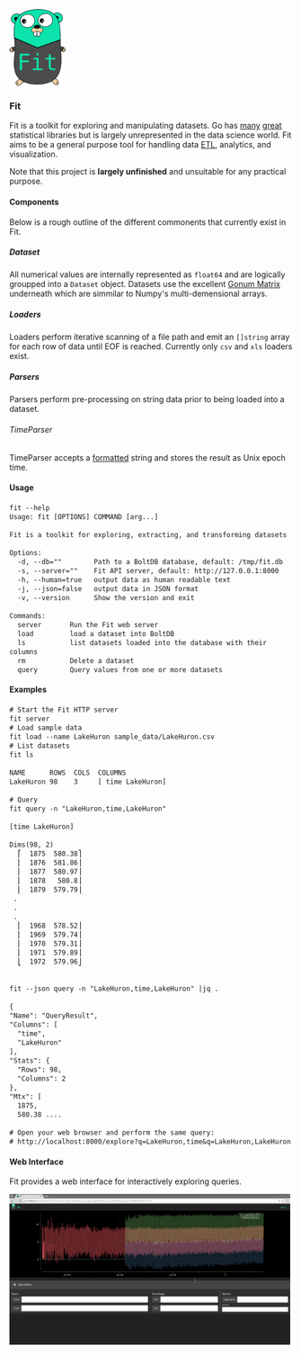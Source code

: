 <img width="100px" src="https://raw.githubusercontent.com/kevinschoon/fit/master/www/images/gopher-fit.png" alt="fit"/>

### Fit

Fit is a toolkit for exploring and manipulating datasets. Go has [many](https://github.com/gonum) [great](https://github.com/montanaflynn/stats) 
statistical libraries but is largely unrepresented in the data science world.
Fit aims to be a general purpose tool for handling data [ETL](https://en.wikipedia.org/wiki/Extract,_transform,_load),
analytics, and visualization.

Note that this project is **largely unfinished** and unsuitable for any practical purpose.

#### Components

Below is a rough outline of the different commonents that currently exist in Fit.

##### Dataset

All numerical values are internally represented as `float64` and are logically groupped into a 
`Dataset` object. Datasets use the excellent [Gonum Matrix](https://github.com/gonum/matrix) 
underneath which are simmilar to Numpy's multi-demensional arrays.

##### Loaders

Loaders perform iterative scanning of a file path and emit an `[]string` array for each row of data
until EOF is reached. Currently only `csv` and `xls` loaders exist.

##### Parsers

Parsers perform pre-processing on string data prior to being loaded into a dataset.

###### TimeParser

TimeParser accepts a [formatted](https://golang.org/pkg/time/#Parse) string and stores the result
as Unix epoch time.

#### Usage

    fit --help
    Usage: fit [OPTIONS] COMMAND [arg...]

    Fit is a toolkit for exploring, extracting, and transforming datasets

    Options:
      -d, --db=""        Path to a BoltDB database, default: /tmp/fit.db
      -s, --server=""    Fit API server, default: http://127.0.0.1:8000
      -h, --human=true   output data as human readable text
      -j, --json=false   output data in JSON format
      -v, --version      Show the version and exit

    Commands:
      server       Run the Fit web server
      load         load a dataset into BoltDB
      ls           list datasets loaded into the database with their columns
      rm           Delete a dataset
      query        Query values from one or more datasets


#### Examples


    # Start the Fit HTTP server
    fit server
    # Load sample data
    fit load --name LakeHuron sample_data/LakeHuron.csv
    # List datasets
    fit ls

    NAME      ROWS  COLS  COLUMNS          
    LakeHuron 98    3     [ time LakeHuron]

    # Query
    fit query -n "LakeHuron,time,LakeHuron"

    [time LakeHuron]

    Dims(98, 2)
      ⎡  1875  580.38⎤
      ⎢  1876  581.86⎥
      ⎢  1877  580.97⎥
      ⎢  1878   580.8⎥
      ⎢  1879  579.79⎥
     .
     .
     .
      ⎢  1968  578.52⎥
      ⎢  1969  579.74⎥
      ⎢  1970  579.31⎥
      ⎢  1971  579.89⎥
      ⎣  1972  579.96⎦


    fit --json query -n "LakeHuron,time,LakeHuron" |jq .

    {
    "Name": "QueryResult",
    "Columns": [
      "time",
      "LakeHuron"
    ],
    "Stats": {
      "Rows": 98,
      "Columns": 2
    },
    "Mtx": [
      1875,
      580.38 ....
      
    # Open your web browser and perform the same query:
    # http://localhost:8000/explore?q=LakeHuron,time&q=LakeHuron,LakeHuron
    
    
#### Web Interface

Fit provides a web interface for interactively exploring queries. 

  <img width="500px" src="https://raw.githubusercontent.com/kevinschoon/fit/master/www/images/temperatures.png" alt="fit"/>



